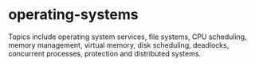 # operating-systems
Topics include operating system services, file systems, CPU scheduling, memory management, virtual memory, disk scheduling, deadlocks, concurrent processes, protection and distributed systems.
